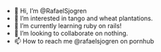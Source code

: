 - 👋 Hi, I’m @RafaelSjogren
- 👀 I’m interested in tango and wheat plantations.
- 🌱 I’m currently learning ruby on rails!
- 💞️ I’m looking to collaborate on nothing.
- 📫 How to reach me @rafaelsjogren on pornhub

<!---
RafaelSjogren/RafaelSjogren is a ✨ special ✨ repository because its `README.md` (this file) appears on your GitHub profile.
You can click the Preview link to take a look at your changes.
--->
